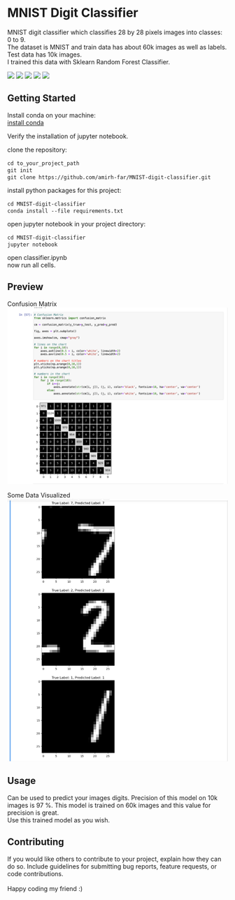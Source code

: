 # MNIST Digit Classifier

MNIST digit classifier which classifies 28 by 28 pixels images into classes: 0 to 9.<br>
The dataset is MNIST and train data has about 60k images as well as labels.<br>
Test data has 10k images.<br>
I trained this data with Sklearn Random Forest Classifier.

<p>
  <img src="https://img.shields.io/badge/Python-FFD43B?style=for-the-badge&logo=python&logoColor=blue"/>
  <img src="https://img.shields.io/badge/conda-342B029.svg?&style=for-the-badge&logo=anaconda&logoColor=white"/>
  <img src="https://img.shields.io/badge/Jupyter-F37626.svg?&style=for-the-badge&logo=Jupyter&logoColor=white"/>
  <img src="https://img.shields.io/badge/Numpy-777BB4?style=for-the-badge&logo=numpy&logoColor=white"/>
  <img src="https://img.shields.io/badge/scikit_learn-F7931E?style=for-the-badge&logo=scikitlearn&logoColor=white"/>
</p>

## Getting Started

Install conda on your machine:<br>
[install conda](https://conda.io/projects/conda/en/latest/user-guide/install/index.html)<br>

Verify the installation of jupyter notebook.<br>

clone the repository:<br>
```
cd to_your_project_path
git init
git clone https://github.com/amirh-far/MNIST-digit-classifier.git
```
install python packages for this project:<br>
```
cd MNIST-digit-classifier
conda install --file requirements.txt
```
open jupyter notebook in your project directory:<br>
```
cd MNIST-digit-classifier
jupyter notebook
```
open classifier.ipynb<br>
now run all cells.<br>

## Preview

Confusion Matrix <br>
<img src="https://github.com/amirh-far/MNIST-digit-classifier/blob/main/readme_images/confusion%20matrix.png"/>

Some Data Visualized <br>
<img src="https://github.com/amirh-far/MNIST-digit-classifier/blob/main/readme_images/some%20data%20visualized.png"/>


## Usage

Can be used to predict your images digits. Precision of this model on 10k images is 97 %.
This model is trained on 60k images and this value for precision is great.<br>
Use this trained model as you wish.


## Contributing

If you would like others to contribute to your project, explain how they can do so. Include guidelines for submitting bug reports, feature requests, or code contributions.<br>
<br>
Happy coding my friend :)


